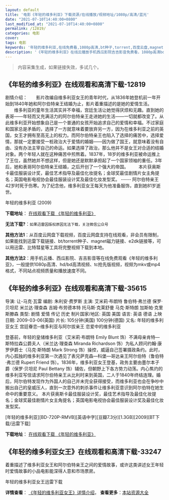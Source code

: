 ```yaml
---
layout: default
title: '电影《年轻的维多利亚》下载资源/在线播放/视频地址/1080p/高清/蓝光'
date: "2021-07-10T14:40:00+0800"
last_modified_at: "2021-07-10T14:40:00+0800"
permalink: /12819/
categories: 电影
cover:
tags: 电影
keywords: '年轻的维多利亚,在线免费看,1080p高清,bt种子,torrent,百度云盘,magnet,磁力链,迅雷下载资源'
description: '《年轻的维多利亚》在线云播放手机西瓜影院吉吉影音免费看，1080p高清bd/hd未删减完整版和tc抢先枪版，mkv/mp4格式，附带bt/torrent种子、magnet/磁力链、百度云盘、网盘资源迅雷下载链接'
---
```


>内容采集生成，如果链接失效，多试几个。


## 《年轻的维多利亚》在线观看和高清下载-12819

剧情介绍：　　影片改编自维多利亚女王的青年时代，从1836年她登机前一年开始到1840年她和阿尔伯特亲王结婚为止，影片着重描述的是她的爱情生活。 　　维多利亚的童年生活其实并不幸福，宫廷生活让她觉得厌烦和无趣。直到她的表哥——年轻而又充满活力的阿尔伯特亲王走进她的生活——一切就都改变了。从此维多利亚开始想象自己是一个普通的女孩开始追求自己的爱情和幸福。不过家庭和国家总是矛盾的，选择了一方就意味着要放弃另一方，因为在维多利亚之前的英国，女王才拥有至高无上的权力。而阿尔伯特亲王也陷入了选择的痛苦中，选择爱情，那就一定要接受一桩政治大于爱情的婚姻——因为做了国王，就意味着没有自由、没有办法主宰自己的命运。如果选择了政治，那么他并不是女王对合适的结婚对象。两个年轻人就在这种痛苦中煎熬着。1837年，18岁的维多利亚被命运推上了王位，虽然她并不想这样，但是她还是默默承担起了一个国家领袖的重任。3年后，她和表哥阿尔伯特亲王结婚，之后开创了一个强大的帝国。 　　本片获奥斯卡最佳服装设计奖，最佳艺术指导及最佳化妆提名；金球奖最佳剧情片女主角提名；英国电影电视协会最佳服装设计奖及最佳化妆发型奖。  ----- 阿尔伯特亲王42岁时死于伤寒。为了纪念他，维多利亚女王每天为他准备服饰，直到她81岁逝世。


年轻的维多利亚 (2009)

**下载地址**： [在线观看下载 《年轻的维多利亚》](https://www.btbtdy.me/btdy/dy6484.html) 


**无法下载?**：`如果迅雷因版权原因无法下载，关注微信公众号 `

**其他方法1**：从百度云网盘下载视频，百度云网盘支持在线观看，非会员有限制，如果能找到迅雷下载链接、bt/torrent种子、magnet磁力链接、e2dk链接等，可以用迅雷、比特彗星等工具将完整视频下载到本地。

**其他方法2**：用手机云播、西瓜影院、吉吉影音等在线免费观看《年轻的维多利亚》，一般提供1080p高清、hd/bd高清视频、tc抢先版视频，视频为mkv或mp4格式，不同站点视频质量和播放速度不同。


## 《年轻的维多利亚》在线观看和高清下载-35615

导演: 让-马克·瓦雷 编剧: 朱利安·费罗斯 主演: 艾米莉·布朗特 鲁伯特·弗兰德 保罗·贝坦尼 米兰达·理查森 吉姆·布劳德本特 托马斯·克莱舒曼 马克·斯特朗 加斯帕·克里斯滕森 类型: 剧情 爱情 传记 历史 制片国家/地区: 英国 美国 语言: 英语 德语 上映日期: 2009-03-06(英国) 片长: 105分钟(美国) 100分钟(德国) 又名: 年轻的维多利亚女王 宫廷眷恋─维多利亚与阿尔拔亲王 恋爱中的维多利亚

登基前，年轻的皇储维多利亚（艾米莉·布朗特 Emily Blunt 饰）不满母亲肯特—斯特拉森公爵夫人（米兰达·理查森 Miranda Richardson 饰）为私人顾问约翰·康罗伊爵士（马克·斯特朗 Mark Strong 饰）操控，威逼自己签署摄政条约。此时，内心孤独的维多利亚第一次遇见了表兄萨克森—科堡—哥达亲王阿尔伯特（鲁伯特·弗兰德 Rupert Friend 饰）。1836年，维多利亚女王登基，政务主要由墨尔本子爵（保罗·贝坦尼 Paul Bettany 饰）辅佐，但朝野上下各方势力动荡。内心焦灼的维多利亚写信请求阿尔伯特亲王从比利时来到英国，二人于1840年终结连理。婚后，阿尔伯特发现作为外国人的自己并未完全获得接受，而维多利亚也会在争吵中搬出自己的皇威压人，直到一次意外的刺杀事件让维多利亚意识到阿尔伯特在她生命中的重要意义。 本片获奥斯卡最佳服装设计奖，最佳艺术指导及最佳化妆提名；金球奖最佳剧情片女主角提名；英国电影电视协会最佳服装设计奖及最佳化妆发型奖。


[年轻的维多利亚][BD-720P-RMVB][英语中字][豆瓣7.3分][1.3GB][2009][BT下载/迅雷下载]

**下载地址**： [在线观看下载 《年轻的维多利亚》](https://www.btdx8.com/torrent/the_young_victoria_2009.html) 


## 《年轻的维多利亚女王》在线观看和高清下载-33247

着重描述了维多利亚女王和阿尔伯特亲王之间的爱情故事，或许这类讲述女王年轻时爱情故事的小品电影能深得人意和市场票房。


年轻的维多利亚女王迅雷下载

**详情查看**： [《年轻的维多利亚女王》详情介绍](/movie/33247/)， **查看更多**：[本站资源大全](/movie/t/all/)

